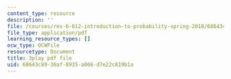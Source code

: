 ```yaml
---
content_type: resource
description: ''
file: /courses/res-6-012-introduction-to-probability-spring-2018/68643c8936af8935a066d7e22c819b1a_eV0kTm1h7mQ.pdf
file_type: application/pdf
learning_resource_types: []
ocw_type: OCWFile
resourcetype: Document
title: 3play pdf file
uid: 68643c89-36af-8935-a066-d7e22c819b1a
---
```

